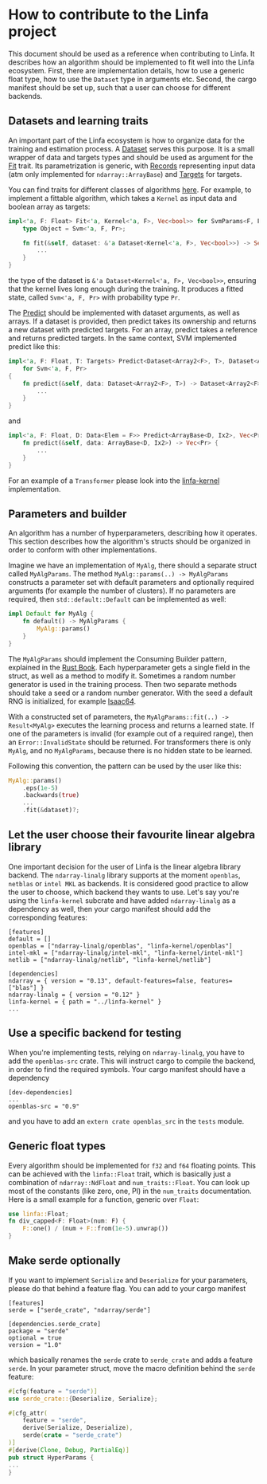 # How to contribute to the Linfa project

This document should be used as a reference when contributing to Linfa. It describes how an algorithm should be implemented to fit well into the Linfa ecosystem. First, there are implementation details, how to use a generic float type, how to use the `Dataset` type in arguments etc. Second, the cargo manifest should be set up, such that a user can choose for different backends. 

## Datasets and learning traits

An important part of the Linfa ecosystem is how to organize data for the training and estimation process. A [Dataset](src/dataset/mod.rs) serves this purpose. It is a small wrapper of data and targets types and should be used as argument for the [Fit](src/traits.rs) trait. Its parametrization is generic, with [Records](src/dataset/mod.rs) representing input data (atm only implemented for `ndarray::ArrayBase`) and [Targets](src/dataset/mod.rs) for targets.

You can find traits for different classes of algorithms [here](src/traits.rs). For example, to implement a fittable algorithm, which takes a `Kernel` as input data and boolean array as targets:
```rust
impl<'a, F: Float> Fit<'a, Kernel<'a, F>, Vec<bool>> for SvmParams<F, Pr> {
    type Object = Svm<'a, F, Pr>;

    fn fit(&self, dataset: &'a Dataset<Kernel<'a, F>, Vec<bool>>) -> Self::Object {
        ...
    }
}
```
the type of the dataset is `&'a Dataset<Kernel<'a, F>, Vec<bool>>`, ensuring that the kernel lives long enough during the training. It produces a fitted state, called `Svm<'a, F, Pr>` with probability type `Pr`.

The [Predict](src/traits.rs) should be implemented with dataset arguments, as well as arrays. If a dataset is provided, then predict takes its ownership and returns a new dataset with predicted targets. For an array, predict takes a reference and returns predicted targets. In the same context, SVM implemented predict like this:
```rust
impl<'a, F: Float, T: Targets> Predict<Dataset<Array2<F>, T>, Dataset<Array2<F>, Vec<Pr>>>
    for Svm<'a, F, Pr>
{
    fn predict(&self, data: Dataset<Array2<F>, T>) -> Dataset<Array2<F>, Vec<Pr>> {
        ...
    }
}
```
and
```rust
impl<'a, F: Float, D: Data<Elem = F>> Predict<ArrayBase<D, Ix2>, Vec<Pr>> for Svm<'a, F, Pr> {
    fn predict(&self, data: ArrayBase<D, Ix2>) -> Vec<Pr> {
        ...
    }
}
```

For an example of a `Transformer` please look into the [linfa-kernel](linfa-kernel/src/lib.rs) implementation.

## Parameters and builder

An algorithm has a number of hyperparameters, describing how it operates. This section describes how the algorithm's structs should be organized in order to conform with other implementations. 

Imagine we have an implementation of `MyAlg`, there should a separate struct called `MyAlgParams`. The method `MyAlg::params(..) -> MyAlgParams` constructs a parameter set with default parameters and optionally required arguments (for example the number of clusters). If no parameters are required, then `std::default::Default` can be implemented as well:
```rust
impl Default for MyAlg {
    fn default() -> MyAlgParams {
        MyAlg::params()
    }
}
```

The `MyAlgParams` should implement the Consuming Builder pattern, explained in the [Rust Book](https://doc.rust-lang.org/1.0.0/style/ownership/builders.html). Each hyperparameter gets a single field in the struct, as well as a method to modify it. Sometimes a random number generator is used in the training process. Then two separate methods should take a seed or a random number generator. With the seed a default RNG is initialized, for example [Isaac64](https://docs.rs/rand_isaac/0.2.0/rand_isaac/isaac64/index.html).

With a constructed set of parameters, the `MyAlgParams::fit(..) -> Result<MyAlg>` executes the learning process and returns a learned state. If one of the parameters is invalid (for example out of a required range), then an `Error::InvalidState` should be returned. For transformers there is only `MyAlg`, and no `MyAlgParams`, because there is no hidden state to be learned.

Following this convention, the pattern can be used by the user like this:
```rust
MyAlg::params()
    .eps(1e-5)
    .backwards(true)
    ...
    .fit(&dataset)?;
```

## Let the user choose their favourite linear algebra library

One important decision for the user of Linfa is the linear algebra library backend. The `ndarray-linalg` library supports at the moment `openblas`, `netblas` or `intel MKL` as backends. It is considered good practice to allow the user to choose, which backend they wants to use. Let's say you're using the `linfa-kernel` subcrate and have added `ndarray-linalg` as a dependency as well, then your cargo manifest should add the corresponding features:

```
[features]
default = []
openblas = ["ndarray-linalg/openblas", "linfa-kernel/openblas"]
intel-mkl = ["ndarray-linalg/intel-mkl", "linfa-kernel/intel-mkl"]
netlib = ["ndarray-linalg/netlib", "linfa-kernel/netlib"]

[dependencies]
ndarray = { version = "0.13", default-features=false, features=["blas"] }
ndarray-linalg = { version = "0.12" }
linfa-kernel = { path = "../linfa-kernel" }
...

```

## Use a specific backend for testing

When you're implementing tests, relying on `ndarray-linalg`, you have to add the `openblas-src` crate. This will instruct cargo to compile the backend, in order to find the required symbols. Your cargo manifest should have a dependency
```
[dev-dependencies]
...
openblas-src = "0.9" 
```
and you have to add an `extern crate openblas_src` in the `tests` module.

## Generic float types

Every algorithm should be implemented for `f32` and `f64` floating points. This can be achieved with the `linfa::Float` trait, which is basically just a combination of `ndarray::NdFloat` and `num_traits::Float`. You can look up most of the constants (like zero, one, PI) in the `num_traits` documentation. Here is a small example for a function, generic over `Float`:
```rust
use linfa::Float;
fn div_capped<F: Float>(num: F) {
    F::one() / (num + F::from(1e-5).unwrap())
}
```

## Make serde optionally

If you want to implement `Serialize` and `Deserialize` for your parameters, please do that behind a feature flag. You can add to your cargo manifest
```
[features]
serde = ["serde_crate", "ndarray/serde"]

[dependencies.serde_crate]
package = "serde"
optional = true
version = "1.0"
```
which basically renames the `serde` crate to `serde_crate` and adds a feature `serde`. In your parameter struct, move the macro definition behind the `serde` feature:
```rust
#[cfg(feature = "serde")]
use serde_crate::{Deserialize, Serialize};

#[cfg_attr(
    feature = "serde",
    derive(Serialize, Deserialize),
    serde(crate = "serde_crate")
)]
#[derive(Clone, Debug, PartialEq)]
pub struct HyperParams {
...
}
```

